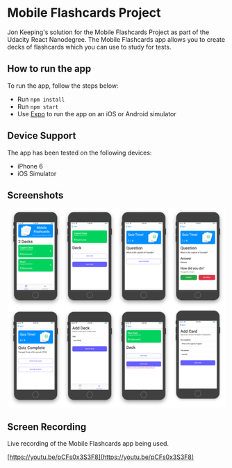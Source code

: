 # Mobile Flashcards Project

Jon Keeping's solution for the Mobile Flashcards Project as part of the Udacity React Nanodegree.
The Mobile Flashcards app allows you to create decks of flashcards which you can use to study for tests. 

## How to run the app
To run the app, follow the steps below:

* Run `npm install`
* Run `npm start`
* Use [Expo](https://expo.io/) to run the app on an iOS or Android simulator


## Device Support
The app has been tested on the following devices:

 - iPhone 6
 - iOS Simulator
 

## Screenshots

![Screenshots of Mobile Flashcards Project app](https://raw.githubusercontent.com/JonUK/jk-react-native-flashcards/master/design/mobile-flashcards-udacity.png)


## Screen Recording
Live recording of the Mobile Flashcards app being used.

[https://youtu.be/pCFs0x3S3F8](https://youtu.be/pCFs0x3S3F8)
